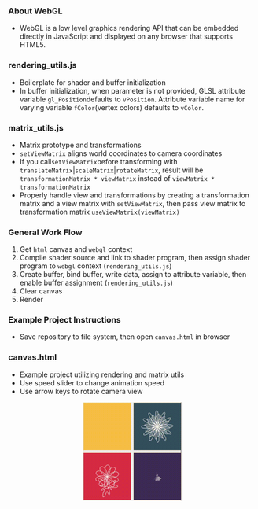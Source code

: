 ### About WebGL
- WebGL is a low level graphics rendering API that can be embedded directly in JavaScript and displayed on any browser that supports HTML5.

### rendering_utils.js

- Boilerplate for shader and buffer initialization
- In buffer initialization, when parameter is not provided, GLSL attribute variable `gl_Position`defaults to `vPosition`. Attribute variable name for varying variable `fColor`(vertex colors) defaults to `vColor`. 

### matrix_utils.js
- Matrix prototype and transformations
- `setViewMatrix` aligns world coordinates to camera coordinates
- If you call`setViewMatrix`before transforming with `translateMatrix`|`scaleMatrix`|`rotateMatrix`, result will be `transformationMatrix * viewMatrix` instead of `viewMatrix * transformationMatrix`
- Properly handle view and transformations by creating a transformation matrix and a view matrix with `setViewMatrix`, then pass view matrix to transformation matrix `useViewMatrix(viewMatrix)`

### General Work Flow
1. Get `html` canvas and `webgl` context
2. Compile shader source and link to shader program, then assign shader program to `webgl` context (`rendering_utils.js`)
3. Create buffer, bind buffer, write data, assign to attribute variable, then enable buffer assignment (`rendering_utils.js`)
4. Clear canvas 
5. Render

### Example Project Instructions
- Save repository to file system, then open `canvas.html` in browser

### canvas.html
- Example project utilizing rendering and matrix utils
- Use speed slider to change animation speed
- Use arrow keys to rotate camera view

<p align='center'; margin: 20px>
<img src='assets/animation.gif' alt='animation' width='200' height='200'>
</p>

